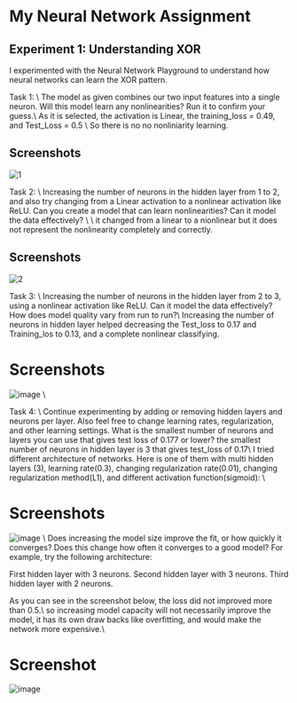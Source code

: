 # My Neural Network Assignment

## Experiment 1: Understanding XOR

I experimented with the Neural Network Playground to understand how neural networks can learn the XOR pattern.

Task 1: \\
The model as given combines our two input features into a single neuron.
Will this model learn any nonlinearities? Run it to confirm your guess.\\
As it is selected, the activation is Linear, the training_loss = 0.49, and Test_Loss = 0.5 \\ So there is no no nonliniarity learning.
## Screenshots
![1](https://github.com/zhenhad/HW2_-Problem3_NetworkPlayground-/assets/39483728/5132ecba-c11b-4a9c-8c8f-47e285a3be6b)

Task 2: \\ 
Increasing the number of neurons in the hidden layer from 1 to 2, and also try changing from a Linear activation to a nonlinear activation like ReLU. Can you create a model that can learn nonlinearities? Can it model the data effectively? \\
\\
it changed from a linear to a nionlinear but it does not represent the nonlinearity completely and correctly.
## Screenshots
![2](https://github.com/zhenhad/HW2_-Problem3_NetworkPlayground-/assets/39483728/534c927e-347c-4d08-b79c-fa1634be88fd)

Task 3: \\ 
Increasing the number of neurons in the hidden layer from 2 to 3, using a nonlinear activation like ReLU. Can it model the data effectively? How does model quality vary from run to run?\\
Increasing the number of neurons in hidden layer helped decreasing the Test_loss to 0.17 and Training_los to 0.13, and a complete nonlinear classifying.
# Screenshots
![image](https://github.com/zhenhad/HW2_-Problem3_NetworkPlayground-/assets/39483728/db396d6a-1e41-47ba-89b8-67119c3620ff)
\\

Task 4: \\
Continue experimenting by adding or removing hidden layers and neurons per layer. Also feel free to change learning rates, regularization, and other learning settings. What is the smallest number of neurons and layers you can use that gives test loss of 0.177 or lower?
the smallest number of neurons in hidden layer is 3 that gives test_loss of 0.17\\
I tried different architecture of networks. Here is one of them with multi hidden layers (3), learning rate(0.3), changing regularization rate(0.01), changing regularization method(L1), and different activation function(sigmoid): \\
# Screenshots
![image](https://github.com/zhenhad/HW2_-Problem3_NetworkPlayground-/assets/39483728/28d5c492-7706-4de3-bfb9-fddc56db67aa)
\\
Does increasing the model size improve the fit, or how quickly it converges? Does this change how often it converges to a good model? For example, try the following architecture:

First hidden layer with 3 neurons.
Second hidden layer with 3 neurons.
Third hidden layer with 2 neurons.

As you can see in the screenshot below, the loss did not improved more than 0.5.\\
so increasing model capacity will not necessarily improve the model, it has its own draw backs like overfitting, and would make the network more expensive.\\
# Screenshot
![image](https://github.com/zhenhad/HW2_-Problem3_NetworkPlayground-/assets/39483728/62b75cda-44ee-4bd8-935a-f8ec157aa696)
